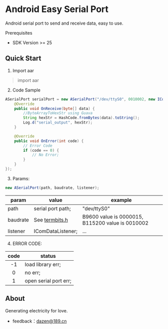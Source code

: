 ﻿# Android Easy Serial Port
 
Android serial port to send and receive data, easy to use.

Prerequisites
+ SDK Version >= 25

## Quick Start

1. Import aar

> import aar 

2. Code Sample

```java
ASerialPort serialPort = new ASerialPort("/dev/ttyS0", 0010002, new IComDataListener() {
    @Override
    public void OnReceive(byte[] data) {
        //ByteArrayToHexStr using Guava
        String hexStr = HashCode.fromBytes(data).toString();
        Log.d("serial_output", hexStr);
    }

    @Override
    public void OnError(int code) {
        // Error Code
        if (code == 0) {
            // No Error;
        }
    }
});
```

3. Params:

```java
new ASerialPort(path, baudrate, listener);
```
|  param   | value  | example |
|  ----  | ----  | ---- |
| path  | serial port path; | "dev/ttyS0" |
| baudrate  | See [termbits.h](https://sources.debian.org/src/android-platform-development/8.1.0%2Br23-1/ndk/platforms/android-9/arch-x86/include/asm/termbits.h/) |  B9600 value is 0000015, B115200 value is 0010002 |
| listener | IComDataListener; | ... |

4. ERROR CODE: 

|  code   | status  |
|  :----:  | ----  |
| -1  | load library err; |
| 0  | no err; |
| 1 | open serial port err; |


## About

Generating electricity for love.

+ feedback：dazen@189.cn
